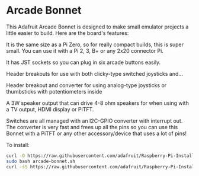 <!--
---
name: Arcade Bonnet
class: board
type: io
formfactor: pHAT
manufacturer: Adafruit
description: Connect joystick, buttons and speakers to your Pi
url: https://learn.adafruit.com/adafruit-arcade-bonnet-for-raspberry-pi
buy: https://www.adafruit.com/products/3422
image: adafruit-arcade-bonnet.png
pincount: 40
eeprom: no
power:
  '1':
  '2':
ground:
  '6':
  '9':
  '14':
  '20':
  '30':
  '34':
  '39':
  '25':
pin:
  '3':
    mode: i2c
  '5':
    mode: i2c
  '12':
    name: I2S Clk
  '35':
    name: I2S FS
  '40':
    name: I2S Dout
i2c:
  '0x26':
    name: MCP23017
    device: MCP23017   
-->
# Arcade Bonnet

This Adafruit Arcade Bonnet is designed to make small emulator projects a little easier to build. Here are the board's features: 

It is the same size as a Pi Zero, so for really compact builds, this is super small. You can use it with a Pi 2, 3, B+ or any 2x20 connector Pi.

It has JST sockets so you can plug in six arcade buttons easily.

Header breakouts for use with both clicky-type switched joysticks and...

Header breakout and converter for using analog-type joysticks or thumbsticks with potentiometers inside

A 3W speaker output that can drive 4-8 ohm speakers for when using with a TV output, HDMI display or PiTFT.

Switches are all managed with an I2C-GPIO converter with interrupt out. The converter is very fast and frees up all the pins so you can use this Bonnet with a PiTFT or any other accessory/device that uses a lot of pins!

To install:

```bash
curl -O https://raw.githubusercontent.com/adafruit/Raspberry-Pi-Installer-Scripts/master/arcade-bonnet.sh
sudo bash arcade-bonnet.sh
curl -sS https://raw.githubusercontent.com/adafruit/Raspberry-Pi-Installer-Scripts/master/i2samp.sh | bash
```
